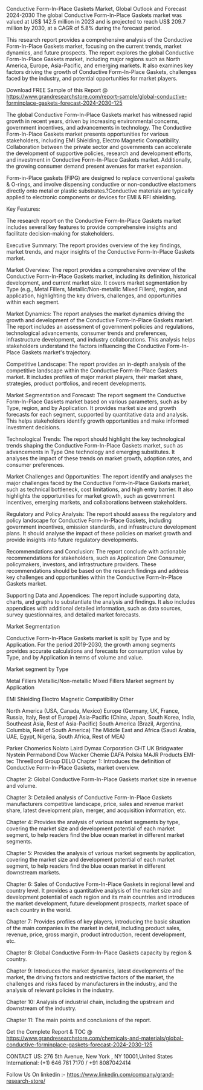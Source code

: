 Conductive Form-In-Place Gaskets Market, Global Outlook and Forecast 2024-2030
The global Conductive Form-In-Place Gaskets market was valued at US$ 142.5 million in 2023 and is projected to reach US$ 209.7 million by 2030, at a CAGR of 5.8% during the forecast period.

This research report provides a comprehensive analysis of the Conductive Form-In-Place Gaskets market, focusing on the current trends, market dynamics, and future prospects. The report explores the global Conductive Form-In-Place Gaskets market, including major regions such as North America, Europe, Asia-Pacific, and emerging markets. It also examines key factors driving the growth of Conductive Form-In-Place Gaskets, challenges faced by the industry, and potential opportunities for market players.

Download FREE Sample of this Report @ https://www.grandresearchstore.com/report-sample/global-conductive-forminplace-gaskets-forecast-2024-2030-125

The global Conductive Form-In-Place Gaskets market has witnessed rapid growth in recent years, driven by increasing environmental concerns, government incentives, and advancements in technology. The Conductive Form-In-Place Gaskets market presents opportunities for various stakeholders, including EMI Shielding, Electro Magnetic Compatibility. Collaboration between the private sector and governments can accelerate the development of supportive policies, research and development efforts, and investment in Conductive Form-In-Place Gaskets market. Additionally, the growing consumer demand present avenues for market expansion.

Form-in-Place gaskets (FIPG) are designed to replace conventional gaskets & O-rings, and involve dispensing conductive or non-conductive elastomers directly onto metal or plastic substrates.?Conductive materials are typically applied to electronic components or devices for EMI & RFI shielding.

Key Features:

The research report on the Conductive Form-In-Place Gaskets market includes several key features to provide comprehensive insights and facilitate decision-making for stakeholders.

Executive Summary: The report provides overview of the key findings, market trends, and major insights of the Conductive Form-In-Place Gaskets market.

Market Overview: The report provides a comprehensive overview of the Conductive Form-In-Place Gaskets market, including its definition, historical development, and current market size. It covers market segmentation by Type (e.g., Metal Fillers, Metallic/Non-metallic Mixed Fillers), region, and application, highlighting the key drivers, challenges, and opportunities within each segment.

Market Dynamics: The report analyses the market dynamics driving the growth and development of the Conductive Form-In-Place Gaskets market. The report includes an assessment of government policies and regulations, technological advancements, consumer trends and preferences, infrastructure development, and industry collaborations. This analysis helps stakeholders understand the factors influencing the Conductive Form-In-Place Gaskets market's trajectory.

Competitive Landscape: The report provides an in-depth analysis of the competitive landscape within the Conductive Form-In-Place Gaskets market. It includes profiles of major market players, their market share, strategies, product portfolios, and recent developments.

Market Segmentation and Forecast: The report segment the Conductive Form-In-Place Gaskets market based on various parameters, such as by Type, region, and by Application. It provides market size and growth forecasts for each segment, supported by quantitative data and analysis. This helps stakeholders identify growth opportunities and make informed investment decisions.

Technological Trends: The report should highlight the key technological trends shaping the Conductive Form-In-Place Gaskets market, such as advancements in Type One technology and emerging substitutes. It analyses the impact of these trends on market growth, adoption rates, and consumer preferences.

Market Challenges and Opportunities: The report identify and analyses the major challenges faced by the Conductive Form-In-Place Gaskets market, such as technical bottleneck, cost limitations, and high entry barrier. It also highlights the opportunities for market growth, such as government incentives, emerging markets, and collaborations between stakeholders.

Regulatory and Policy Analysis: The report should assess the regulatory and policy landscape for Conductive Form-In-Place Gaskets, including government incentives, emission standards, and infrastructure development plans. It should analyse the impact of these policies on market growth and provide insights into future regulatory developments.

Recommendations and Conclusion: The report conclude with actionable recommendations for stakeholders, such as Application One Consumer, policymakers, investors, and infrastructure providers. These recommendations should be based on the research findings and address key challenges and opportunities within the Conductive Form-In-Place Gaskets market.

Supporting Data and Appendices: The report include supporting data, charts, and graphs to substantiate the analysis and findings. It also includes appendices with additional detailed information, such as data sources, survey questionnaires, and detailed market forecasts.

Market Segmentation

Conductive Form-In-Place Gaskets market is split by Type and by Application. For the period 2019-2030, the growth among segments provides accurate calculations and forecasts for consumption value by Type, and by Application in terms of volume and value.

Market segment by Type

Metal Fillers
Metallic/Non-metallic Mixed Fillers
Market segment by Application

EMI Shielding
Electro Magnetic Compatibility
Other

North America (USA, Canada, Mexico)
Europe (Germany, UK, France, Russia, Italy, Rest of Europe)
Asia-Pacific (China, Japan, South Korea, India, Southeast Asia, Rest of Asia-Pacific)
South America (Brazil, Argentina, Columbia, Rest of South America)
The Middle East and Africa (Saudi Arabia, UAE, Egypt, Nigeria, South Africa, Rest of MEA)

Parker Chomerics
Nolato
Laird
Dymax Corporation
CHT UK Bridgwater
Nystein
Permabond
Dow
Wacker Chemie
DAFA Polska
MAJR Products
EMI-tec
ThreeBond Group
DELO
Chapter 1: Introduces the definition of Conductive Form-In-Place Gaskets, market overview.

Chapter 2: Global Conductive Form-In-Place Gaskets market size in revenue and volume.

Chapter 3: Detailed analysis of Conductive Form-In-Place Gaskets manufacturers competitive landscape, price, sales and revenue market share, latest development plan, merger, and acquisition information, etc.

Chapter 4: Provides the analysis of various market segments by type, covering the market size and development potential of each market segment, to help readers find the blue ocean market in different market segments.

Chapter 5: Provides the analysis of various market segments by application, covering the market size and development potential of each market segment, to help readers find the blue ocean market in different downstream markets.

Chapter 6: Sales of Conductive Form-In-Place Gaskets in regional level and country level. It provides a quantitative analysis of the market size and development potential of each region and its main countries and introduces the market development, future development prospects, market space of each country in the world.

Chapter 7: Provides profiles of key players, introducing the basic situation of the main companies in the market in detail, including product sales, revenue, price, gross margin, product introduction, recent development, etc.

Chapter 8: Global Conductive Form-In-Place Gaskets capacity by region & country.

Chapter 9: Introduces the market dynamics, latest developments of the market, the driving factors and restrictive factors of the market, the challenges and risks faced by manufacturers in the industry, and the analysis of relevant policies in the industry.

Chapter 10: Analysis of industrial chain, including the upstream and downstream of the industry.

Chapter 11: The main points and conclusions of the report.

Get the Complete Report & TOC @ https://www.grandresearchstore.com/chemicals-and-materials/global-conductive-forminplace-gaskets-forecast-2024-2030-125

CONTACT US:
276 5th Avenue, New York , NY 10001,United States
International: (+1) 646 781 7170 / +91 8087042414

Follow Us On linkedin :- https://www.linkedin.com/company/grand-research-store/

